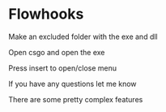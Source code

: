 # Flowhooks
Make an excluded folder with the exe and dll

Open csgo and open the exe

Press insert to open/close menu

If you have any questions let me know

There are some pretty complex features

